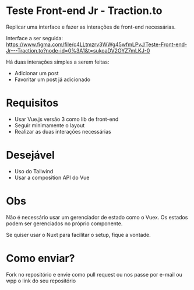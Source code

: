 # Teste Front-end Jr - Traction.to

Replicar uma interface e fazer as interações de front-end necessárias.

Interface a ser seguida:
https://www.figma.com/file/c4LLtmzrv3WWg45wfmLPvJ/Teste-Front-end-Jr---Traction.to?node-id=0%3A1&t=sukoaDV2OYZ7mLKJ-0

Há duas interações simples a serem feitas: 
- Adicionar um post
- Favoritar um post já adicionado

# Requisitos

- Usar Vue.js versão 3 como lib de front-end
- Seguir minimamente o layout
- Realizar as duas interações necessárias

# Desejável

- Uso do Tailwind
- Usar a composition API do Vue

# Obs

Não é necessário usar um gerenciador de estado como o Vuex. Os estados podem ser gerenciados no próprio componente.

Se quiser usar o Nuxt para facilitar o setup, fique a vontade. 

# Como enviar?

Fork no repositório e envie como pull request ou nos passe por e-mail ou wpp o link do seu repositório



